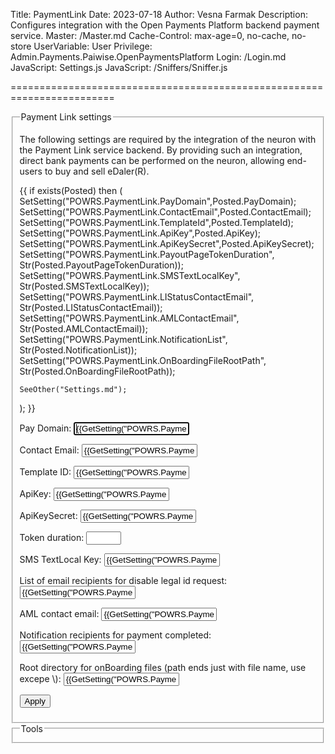 ﻿Title: PaymentLink
Date: 2023-07-18
Author: Vesna Farmak
Description: Configures integration with the Open Payments Platform backend payment service.
Master: /Master.md
Cache-Control: max-age=0, no-cache, no-store
UserVariable: User
Privilege: Admin.Payments.Paiwise.OpenPaymentsPlatform
Login: /Login.md
JavaScript: Settings.js
JavaScript: /Sniffers/Sniffer.js


========================================================================

<form action="Settings.md" method="post" enctype="multipart/form-data">
<fieldset>
<legend>Payment Link settings</legend>

The following settings are required by the integration of the neuron with the Payment Link service backend. 
By providing such an integration, direct bank payments can be performed on the neuron, allowing end-users to buy and sell eDaler(R).


{{
if exists(Posted) then
(    
	SetSetting("POWRS.PaymentLink.PayDomain",Posted.PayDomain);
	SetSetting("POWRS.PaymentLink.ContactEmail",Posted.ContactEmail);
	SetSetting("POWRS.PaymentLink.TemplateId",Posted.TemplateId);
	SetSetting("POWRS.PaymentLink.ApiKey",Posted.ApiKey);
	SetSetting("POWRS.PaymentLink.ApiKeySecret",Posted.ApiKeySecret);
	SetSetting("POWRS.PaymentLink.PayoutPageTokenDuration", Str(Posted.PayoutPageTokenDuration));
	SetSetting("POWRS.PaymentLink.SMSTextLocalKey", Str(Posted.SMSTextLocalKey));
	SetSetting("POWRS.PaymentLink.LIStatusContactEmail", Str(Posted.LIStatusContactEmail));
	SetSetting("POWRS.PaymentLink.AMLContactEmail", Str(Posted.AMLContactEmail));
	SetSetting("POWRS.PaymentLink.NotificationList", Str(Posted.NotificationList));
	SetSetting("POWRS.PaymentLink.OnBoardingFileRootPath", Str(Posted.OnBoardingFileRootPath));
	
	SeeOther("Settings.md");
);
}}

<p>
 <label for="PayDomain">Pay Domain:</label>  
<input type="text" id="PayDomain" name="PayDomain" value='{{GetSetting("POWRS.PaymentLink.PayDomain","")}}' autofocus required title="Domain where users can reach payment link."/>
</p>

<p>
<label for="ContactEmail">Contact Email:</label>  
<input type="text" id="ContactEmail" name="ContactEmail" value='{{GetSetting("POWRS.PaymentLink.ContactEmail","")}}' autofocus required title="Contact Email will be used to recive emails when user send contact data on a Paylink Generator Contact Us Screen "/>
</p>

<p>
<label for="TemplateId">Template ID:</label>  
<input type="text" id="TemplateId" name="TemplateId" value='{{GetSetting("POWRS.PaymentLink.TemplateId","")}}' autofocus required title="TemplateId used for creating contracts. "/>
</p>

<p>
<label for="ApiKey">ApiKey:</label>  
<input type="text" id="ApiKey" name="ApiKey" value='{{GetSetting("POWRS.PaymentLink.ApiKey","")}}' autofocus required title="ApiKey used to create legal identities"/>
</p>

<p>
<label for="ApiKeySecret">ApiKeySecret: </label>  
<input type="text" id="ApiKeySecret" name="ApiKeySecret" value='{{GetSetting("POWRS.PaymentLink.ApiKeySecret","")}}' autofocus required title="ApiKeySecret used in pair with api key to create legal identities. "/>
</p>

<p>
<label for="PayoutPageTokenDuration">Token duration: </label>  
<input type="number" min="5" max="15" id="PayoutPageTokenDuration" name="PayoutPageTokenDuration" value='{{GetSetting("POWRS.PaymentLink.PayoutPageTokenDuration","")}}' autofocus required title="Duration of jwt token for initiating payment on payout page. "/>
</p>

<p>
<label for="SMSTextLocalKey">SMS TextLocal Key: </label>  
<input type="text" id="SMSTextLocalKey" name="SMSTextLocalKey" value='{{GetSetting("POWRS.PaymentLink.SMSTextLocalKey","")}}' autofocus required title="Key for sending SMS"/>
</p>
<p>
<label for="LIStatusContactEmail">List of email recipients for disable legal id request: </label>  
<input type="text" id="LIStatusContactEmail" name="LIStatusContactEmail" value='{{GetSetting("POWRS.PaymentLink.LIStatusContactEmail","")}}' autofocus required title="List of email who will receive email when legal id disable is requested. Multiple mails split with ;"/>
</p>

<p>
<label for="AMLContactEmail">AML contact email: </label>  
<input type="text" id="AMLContactEmail" name="AMLContactEmail" value='{{GetSetting("POWRS.PaymentLink.AMLContactEmail","")}}' autofocus required title="Anti-money Laundering. Multiple mails split with ;"/>
</p>

<p>
<label for="NotificationList">Notification recipients for payment completed:</label>  
<input type="text" id="NotificationList" name="NotificationList" value='{{GetSetting("POWRS.PaymentLink.NotificationList","")}}' title="Can be e-mail addresses. Separate using semicolon if more than one."/>
</p>

<p>
<label for="OnBoardingFileRootPath">Root directory for onBoarding files (path ends just with file name, use excepe \):</label>  
<input type="text" id="OnBoardingFileRootPath" name="OnBoardingFileRootPath" value='{{GetSetting("POWRS.PaymentLink.OnBoardingFileRootPath","")}}' title="Root directory for onBoarding files (path ends just with file name, use excape \)"/>
</p>


<button type="submit" class="posButton">Apply</button>
</fieldset>

<fieldset>
<legend>Tools</legend>
</fieldset>
</form>

